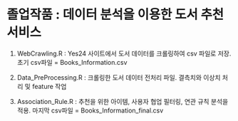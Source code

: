# 졸업작품 : 데이터 분석을 이용한 도서 추천 서비스

1. WebCrawling.R : Yes24 사이트에서 도서 데이터를 크롤링하여 csv 파일로 저장. 초기 csv파일 = Books_Information.csv

2. Data_PreProcessing.R : 크롤링한 도서 데이터 전처리 파일. 결측치와 이상치 처리 및 feature 작업

3. Association_Rule.R : 추천을 위한 아이템, 사용자 협업 필터링, 연관 규칙 분석을 적용. 마지막 csv파일 = Books_Information_final.csv
